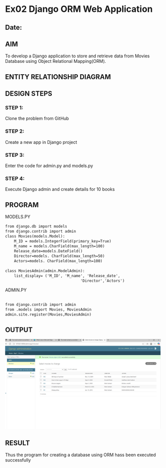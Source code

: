 # Ex02 Django ORM Web Application
## Date: 

## AIM
To develop a Django application to store and retrieve data from Movies Database using Object Relational Mapping(ORM).

## ENTITY RELATIONSHIP DIAGRAM



## DESIGN STEPS

### STEP 1:
Clone the problem from GitHub

### STEP 2:
Create a new app in Django project

### STEP 3:
Enter the code for admin.py and models.py

### STEP 4:
Execute Django admin and create details for 10 books

## PROGRAM

MODELS.PY
```
from django.db import models
from django.contrib import admin
class Movies(models.Model):
    M_ID = models.IntegerField(primary_key=True)
    M_name = models.CharField(max_length=100)
    Release_date=models.DateField()
    Director=models. CharField(max_length=50)
    Actors=models. CharField(max_length=100)
 
class MoviesAdmin(admin.ModelAdmin):
    list_display= ('M_ID', 'M_name', 'Release_date', 
                                  'Director','Actors')
```

ADMIN.PY
```

from django.contrib import admin
from .models import Movies, MoviesAdmin
admin.site.register(Movies,MoviesAdmin)

```




## OUTPUT


![alt text](<Screenshot 2025-09-08 144549.png>)


## RESULT
Thus the program for creating a database using ORM hass been executed successfully
